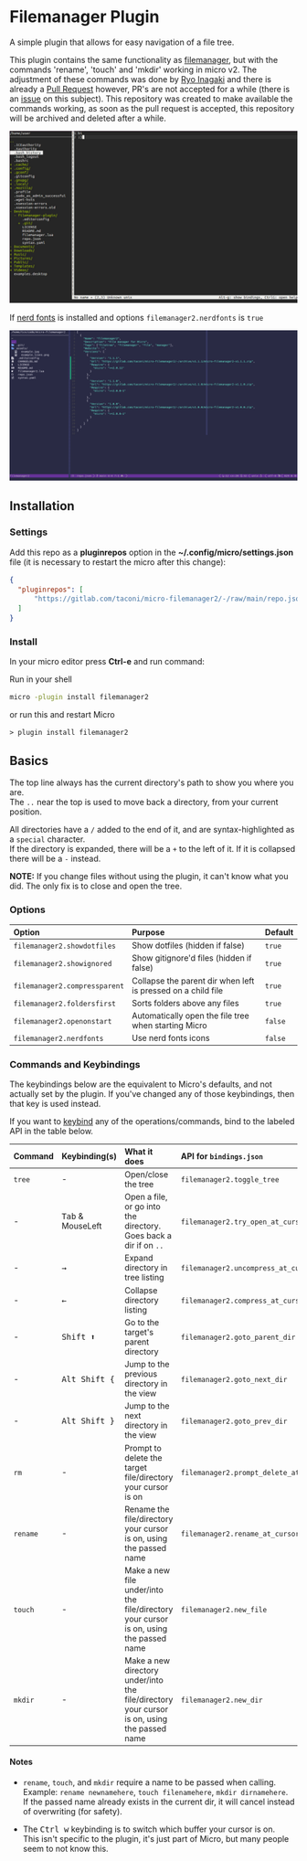 # Filemanager Plugin

A simple plugin that allows for easy navigation of a file tree.

This plugin contains the same functionality as [filemanager](https://github.com/micro-editor/updated-plugins/tree/master/filemanager-plugin), but with the commands 'rename', 'touch' and 'mkdir' working in micro v2. The adjustment of these commands was done by [Ryo Inagaki](https://github.com/ryo-inagaki/) and there is already a [Pull Request](https://github.com/micro-editor/updated-plugins/pull/10) however, PR's are not accepted for a while (there is an [issue](https://github.com/micro-editor/plugin-channel/issues/74) on this subject). This repository was created to make available the commands working, as soon as the pull request is accepted, this repository will be archived and deleted after a while.

![Example picture](./assets/example.jpg?raw=true "Example")

If [nerd fonts](https://www.nerdfonts.com) is installed and options `filemanager2.nerdfonts` is `true`

![Example picture icons](./assets/example_icons.png?raw=true "Example")

## Installation

### Settings
Add this repo as a **pluginrepos** option in the **~/.config/micro/settings.json** file (it is necessary to restart the micro after this change):
```json
{
  "pluginrepos": [
      "https://gitlab.com/taconi/micro-filemanager2/-/raw/main/repo.json"
  ]
}
```

### Install
In your micro editor press **Ctrl-e** and run command:

Run in your shell
```sh
micro -plugin install filemanager2
```
or run this and restart Micro
```
> plugin install filemanager2
```

## Basics

The top line always has the current directory's path to show you where you are.\
The `..` near the top is used to move back a directory, from your current position.

All directories have a `/` added to the end of it, and are syntax-highlighted as a `special` character.\
If the directory is expanded, there will be a `+` to the left of it. If it is collapsed there will be a `-` instead.

**NOTE:** If you change files without using the plugin, it can't know what you did. The only fix is to close and open the tree.

### Options

| Option                       | Purpose                                                      | Default |
| :--------------------------- | :----------------------------------------------------------- | :------ |
| `filemanager2.showdotfiles`   | Show dotfiles (hidden if false)                              | `true`  |
| `filemanager2.showignored`    | Show gitignore'd files (hidden if false)                     | `true`  |
| `filemanager2.compressparent` | Collapse the parent dir when left is pressed on a child file | `true`  |
| `filemanager2.foldersfirst`   | Sorts folders above any files                                | `true`  |
| `filemanager2.openonstart`    | Automatically open the file tree when starting Micro         | `false` |
| `filemanager2.nerdfonts`      | Use nerd fonts icons                                         | `false` |

### Commands and Keybindings

The keybindings below are the equivalent to Micro's defaults, and not actually set by the plugin. If you've changed any of those keybindings, then that key is used instead.

If you want to [keybind](https://github.com/zyedidia/micro/blob/master/runtime/help/keybindings.md#rebinding-keys) any of the operations/commands, bind to the labeled API in the table below.

| Command  | Keybinding(s)              | What it does                                                                                | API for `bindings.json`               |
| :------- | :------------------------- | :------------------------------------------------------------------------------------------ | :------------------------------------ |
| `tree`   | -                          | Open/close the tree                                                                         | `filemanager2.toggle_tree`             |
| -        | <kbd>Tab</kbd> & MouseLeft | Open a file, or go into the directory. Goes back a dir if on `..`                           | `filemanager2.try_open_at_cursor`      |
| -        | <kbd>→</kbd>               | Expand directory in tree listing                                                            | `filemanager2.uncompress_at_cursor`    |
| -        | <kbd>←</kbd>               | Collapse directory listing                                                                  | `filemanager2.compress_at_cursor`      |
| -        | <kbd>Shift ⬆</kbd>         | Go to the target's parent directory                                                         | `filemanager2.goto_parent_dir`         |
| -        | <kbd>Alt Shift {</kbd>     | Jump to the previous directory in the view                                                  | `filemanager2.goto_next_dir`           |
| -        | <kbd>Alt Shift }</kbd>     | Jump to the next directory in the view                                                      | `filemanager2.goto_prev_dir`           |
| `rm`     | -                          | Prompt to delete the target file/directory your cursor is on                                | `filemanager2.prompt_delete_at_cursor` |
| `rename` | -                          | Rename the file/directory your cursor is on, using the passed name                          | `filemanager2.rename_at_cursor`        |
| `touch`  | -                          | Make a new file under/into the file/directory your cursor is on, using the passed name      | `filemanager2.new_file`                |
| `mkdir`  | -                          | Make a new directory under/into the file/directory your cursor is on, using the passed name | `filemanager2.new_dir`                 |

#### Notes

- `rename`, `touch`, and `mkdir` require a name to be passed when calling.\
  Example: `rename newnamehere`, `touch filenamehere`, `mkdir dirnamehere`.\
  If the passed name already exists in the current dir, it will cancel instead of overwriting (for safety).

- The <kbd>Ctrl w</kbd> keybinding is to switch which buffer your cursor is on.\
  This isn't specific to the plugin, it's just part of Micro, but many people seem to not know this.
